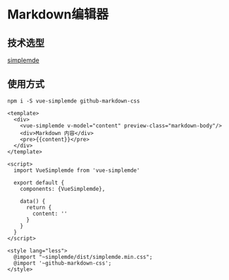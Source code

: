 # Markdown编辑器

## 技术选型

[simplemde](https://simplemde.com/)

## 使用方式

```
npm i -S vue-simplemde github-markdown-css
```

```vue
<template>
  <div>
    <vue-simplemde v-model="content" preview-class="markdown-body"/>
    <div>Markdown 内容</div>
    <pre>{{content}}</pre>
  </div>
</template>

<script>
  import VueSimplemde from 'vue-simplemde'

  export default {
    components: {VueSimplemde},

    data() {
      return {
        content: ''
      }
    }
  }
</script>

<style lang="less">
  @import "~simplemde/dist/simplemde.min.css";
  @import '~github-markdown-css';
</style>
```